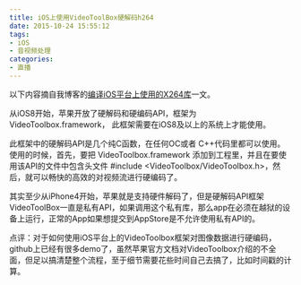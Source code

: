 ```yaml
---
title: iOS上使用VideoToolBox硬解码h264
date: 2015-10-24 15:55:12
tags:
- iOS
- 音视频处理
categories:
- 直播
---
```


以下内容摘自我博客的[编译iOS平台上使用的X264库](https://depthlove.github.io/2015/09/16/build-X264-library-for-iOS-platform/)一文。

从iOS8开始，苹果开放了硬解码和硬编码API，框架为VideoToolbox.framework， 此框架需要在iOS8及以上的系统上才能使用。

此框架中的硬解码API是几个纯C函数，在任何OC或者 C++代码里都可以使用。使用的时候，首先，要把 VideoToolbox.framework 添加到工程里，并且在要使用该API的文件中包含头文件 #include <VideoToolbox/VideoToolbox.h>，然后，就可以畅快的高效的对视频流进行硬编码了。

其实至少从iPhone4开始，苹果就是支持硬件解码了，但是硬解码API框架VideoToolBox一直是私有API，如果调用这个私有库，那么app在必须在越狱的设备上运行，正常的App如果想提交到AppStore是不允许使用私有API的。

<!-- more -->

点评：对于如何使用iOS平台上的VideoToolbox框架对图像数据进行硬编码，github上已经有很多demo了，虽然苹果官方文档对VideoToolbox介绍的不全面，但足以搞清楚整个流程，至于细节需要花些时间自己去搞了，比如时间戳的计算。